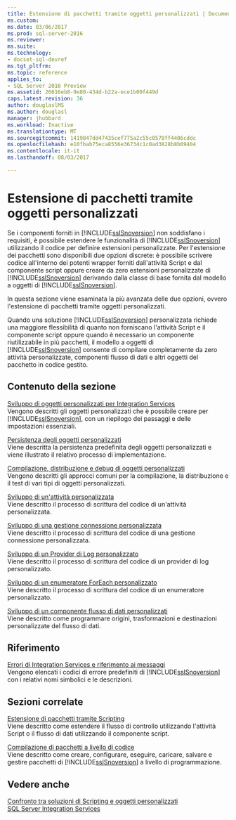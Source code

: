 ```yaml
---
title: Estensione di pacchetti tramite oggetti personalizzati | Documenti Microsoft
ms.custom: 
ms.date: 03/06/2017
ms.prod: sql-server-2016
ms.reviewer: 
ms.suite: 
ms.technology:
- docset-sql-devref
ms.tgt_pltfrm: 
ms.topic: reference
applies_to:
- SQL Server 2016 Preview
ms.assetid: 26616eb8-9e80-434d-b22a-ece1b00f449d
caps.latest.revision: 36
author: douglaslMS
ms.author: douglasl
manager: jhubbard
ms.workload: Inactive
ms.translationtype: MT
ms.sourcegitcommit: 1419847dd47435cef775a2c55c0578ff4406cddc
ms.openlocfilehash: e10fbab75eca8556e36734c1c0ad3828b8b09404
ms.contentlocale: it-it
ms.lasthandoff: 08/03/2017

---
```

# <a name="extending-packages-with-custom-objects"></a>Estensione di pacchetti tramite oggetti personalizzati
  Se i componenti forniti in [!INCLUDE[ssISnoversion](../../includes/ssisnoversion-md.md)] non soddisfano i requisiti, è possibile estendere le funzionalità di [!INCLUDE[ssISnoversion](../../includes/ssisnoversion-md.md)] utilizzando il codice per definire estensioni personalizzate. Per l'estensione dei pacchetti sono disponibili due opzioni discrete: è possibile scrivere codice all'interno dei potenti wrapper forniti dall'attività Script e dal componente script oppure creare da zero estensioni personalizzate di [!INCLUDE[ssISnoversion](../../includes/ssisnoversion-md.md)] derivando dalla classe di base fornita dal modello a oggetti di [!INCLUDE[ssISnoversion](../../includes/ssisnoversion-md.md)].  
  
 In questa sezione viene esaminata la più avanzata delle due opzioni, ovvero l'estensione di pacchetti tramite oggetti personalizzati.  
  
 Quando una soluzione [!INCLUDE[ssISnoversion](../../includes/ssisnoversion-md.md)] personalizzata richiede una maggiore flessibilità di quanto non forniscano l'attività Script e il componente script oppure quando è necessario un componente riutilizzabile in più pacchetti, il modello a oggetti di [!INCLUDE[ssISnoversion](../../includes/ssisnoversion-md.md)] consente di compilare completamente da zero attività personalizzate, componenti flusso di dati e altri oggetti del pacchetto in codice gestito.  
  
## <a name="in-this-section"></a>Contenuto della sezione  
 [Sviluppo di oggetti personalizzati per Integration Services](../../integration-services/extending-packages-custom-objects/developing-custom-objects-for-integration-services.md)  
 Vengono descritti gli oggetti personalizzati che è possibile creare per [!INCLUDE[ssISnoversion](../../includes/ssisnoversion-md.md)], con un riepilogo dei passaggi e delle impostazioni essenziali.  
  
 [Persistenza degli oggetti personalizzati](../../integration-services/extending-packages-custom-objects/persisting-custom-objects.md)  
 Viene descritta la persistenza predefinita degli oggetti personalizzati e viene illustrato il relativo processo di implementazione.  
  
 [Compilazione, distribuzione e debug di oggetti personalizzati](../../integration-services/extending-packages-custom-objects/building-deploying-and-debugging-custom-objects.md)  
 Vengono descritti gli approcci comuni per la compilazione, la distribuzione e il test di vari tipi di oggetti personalizzati.  
  
 [Sviluppo di un'attività personalizzata](../../integration-services/extending-packages-custom-objects/task/developing-a-custom-task.md)  
 Viene descritto il processo di scrittura del codice di un'attività personalizzata.  
  
 [Sviluppo di una gestione connessione personalizzata](../../integration-services/extending-packages-custom-objects/connection-manager/developing-a-custom-connection-manager.md)  
 Viene descritto il processo di scrittura del codice di una gestione connessione personalizzata.  
  
 [Sviluppo di un Provider di Log personalizzato](../../integration-services/extending-packages-custom-objects/log-provider/developing-a-custom-log-provider.md)  
 Viene descritto il processo di scrittura del codice di un provider di log personalizzato.  
  
 [Sviluppo di un enumeratore ForEach personalizzato](../../integration-services/extending-packages-custom-objects/foreach-enumerator/developing-a-custom-foreach-enumerator.md)  
 Viene descritto il processo di scrittura del codice di un enumeratore personalizzato.  
  
 [Sviluppo di un componente flusso di dati personalizzati](../../integration-services/extending-packages-custom-objects/data-flow/developing-a-custom-data-flow-component.md)  
 Viene descritto come programmare origini, trasformazioni e destinazioni personalizzate del flusso di dati.  
  
## <a name="reference"></a>Riferimento  
 [Errori di Integration Services e riferimento ai messaggi](../../integration-services/integration-services-error-and-message-reference.md)  
 Vengono elencati i codici di errore predefiniti di [!INCLUDE[ssISnoversion](../../includes/ssisnoversion-md.md)] con i relativi nomi simbolici e le descrizioni.  
  
## <a name="related-sections"></a>Sezioni correlate  
 [Estensione di pacchetti tramite Scripting](../../integration-services/extending-packages-scripting/extending-packages-with-scripting.md)  
 Viene descritto come estendere il flusso di controllo utilizzando l'attività Script o il flusso di dati utilizzando il componente script.  
  
 [Compilazione di pacchetti a livello di codice](../../integration-services/building-packages-programmatically/building-packages-programmatically.md)  
 Viene descritto come creare, configurare, eseguire, caricare, salvare e gestire pacchetti di [!INCLUDE[ssISnoversion](../../includes/ssisnoversion-md.md)] a livello di programmazione.  
  
## <a name="see-also"></a>Vedere anche  
 [Confronto tra soluzioni di Scripting e oggetti personalizzati](../../integration-services/extending-packages-scripting/comparing-scripting-solutions-and-custom-objects.md)   
 [SQL Server Integration Services](../../integration-services/sql-server-integration-services.md)  
  
  

